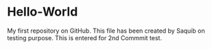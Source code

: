 # Hello-World
My first repository on GitHub.
This file has been created by Saquib on testing purpose.
This is entered for 2nd Commmit test.
